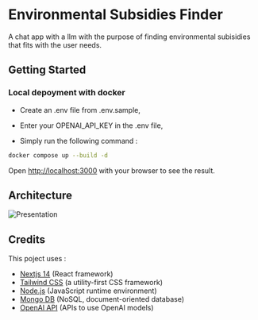 # Environmental Subsidies Finder

A chat app with a llm with the purpose of finding environmental subisidies that fits with the user needs.

## Getting Started

### Local depoyment with docker

- Create an .env file from .env.sample,

- Enter your OPENAI_API_KEY in the .env file,

- Simply run the following command :

```bash
docker compose up --build -d
```

Open [http://localhost:3000](http://localhost:3000) with your browser to see the result.

## Architecture

![Presentation](https://github.com/user-attachments/assets/4b510f2a-8709-49ed-9089-b419b19d5911)

## Credits

This poject uses :
- [Nextjs 14](https://nextjs.org/) (React framework)
- [Tailwind CSS](https://tailwindcss.com/) (a utility-first CSS framework)
- [Node.js](https://nodejs.org/) (JavaScript runtime environment)
- [Mongo DB](https://www.mongodb.com/) (NoSQL, document-oriented database)
- [OpenAI API](https://platform.openai.com/) (APIs to use OpenAI models)
